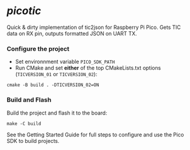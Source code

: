 # _picotic_

Quick & dirty implementation of tic2json for Raspberry Pi Pico.
Gets TIC data on RX pin, outputs formatted JSON on UART TX.

### Configure the project

* Set environnment variable `PICO_SDK_PATH`
* Run CMake and set **either** of the top CMakeLists.txt options (`TICVERSION_01` or `TICVERSION_02`):

`cmake -B build . -DTICVERSION_02=ON`

### Build and Flash

Build the project and flash it to the board:

`make -C build`

See the Getting Started Guide for full steps to configure and use the Pico SDK to build projects.
